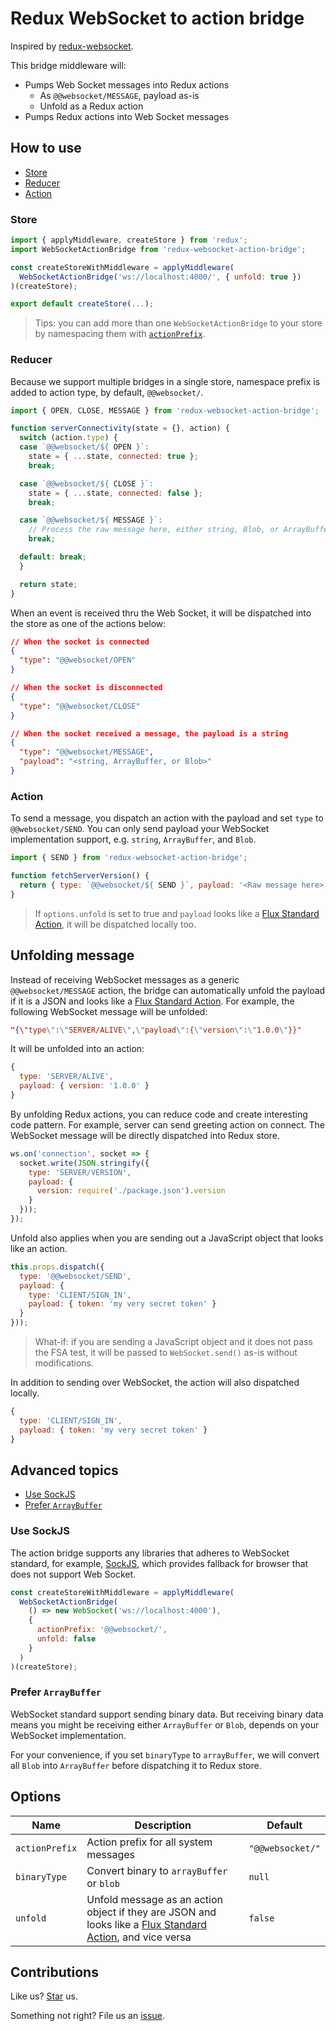 # Redux WebSocket to action bridge

Inspired by [redux-websocket](https://github.com/giantmachines/redux-websocket).

This bridge middleware will:

* Pumps Web Socket messages into Redux actions
  * As `@@websocket/MESSAGE`, payload as-is
  * Unfold as a Redux action
* Pumps Redux actions into Web Socket messages

## How to use

* [Store](#store)
* [Reducer](#reducer)
* [Action](#action)

### Store

```js
import { applyMiddleware, createStore } from 'redux';
import WebSocketActionBridge from 'redux-websocket-action-bridge';

const createStoreWithMiddleware = applyMiddleware(
  WebSocketActionBridge('ws://localhost:4000/', { unfold: true })
)(createStore);

export default createStore(...);
```

> Tips: you can add more than one `WebSocketActionBridge` to your store by namespacing them with [`actionPrefix`](#options).

### Reducer

Because we support multiple bridges in a single store, namespace prefix is added to action type, by default, `@@websocket/`.

```js
import { OPEN, CLOSE, MESSAGE } from 'redux-websocket-action-bridge';

function serverConnectivity(state = {}, action) {
  switch (action.type) {
  case `@@websocket/${ OPEN }`:
    state = { ...state, connected: true };
    break;

  case `@@websocket/${ CLOSE }`:
    state = { ...state, connected: false };
    break;

  case `@@websocket/${ MESSAGE }`:
    // Process the raw message here, either string, Blob, or ArrayBuffer
    break;

  default: break;
  }

  return state;
}
```

When an event is received thru the Web Socket, it will be dispatched into the store as one of the actions below:

```json
// When the socket is connected
{
  "type": "@@websocket/OPEN"
}
```

```json
// When the socket is disconnected
{
  "type": "@@websocket/CLOSE"
}
```

```json
// When the socket received a message, the payload is a string
{
  "type": "@@websocket/MESSAGE",
  "payload": "<string, ArrayBuffer, or Blob>"
}
```

### Action

To send a message, you dispatch an action with the payload and set `type` to `@@websocket/SEND`. You can only send payload your WebSocket implementation support, e.g. `string`, `ArrayBuffer`, and `Blob`.

```js
import { SEND } from 'redux-websocket-action-bridge';

function fetchServerVersion() {
  return { type: `@@websocket/${ SEND }`, payload: '<Raw message here>' };
}
```

> If `options.unfold` is set to true and `payload` looks like a [Flux Standard Action](https://github.com/acdlite/flux-standard-action), it will be dispatched locally too.

## Unfolding message

Instead of receiving WebSocket messages as a generic `@@websocket/MESSAGE` action, the bridge can automatically unfold the payload if it is a JSON and looks like a [Flux Standard Action](https://github.com/acdlite/flux-standard-action). For example, the following WebSocket message will be unfolded:

```json
"{\"type\":\"SERVER/ALIVE\",\"payload\":{\"version\":\"1.0.0\"}}"
```

It will be unfolded into an action:

```js
{
  type: 'SERVER/ALIVE',
  payload: { version: '1.0.0' }
}
```

By unfolding Redux actions, you can reduce code and create interesting code pattern. For example, server can send greeting action on connect. The WebSocket message will be directly dispatched into Redux store.

```js
ws.on('connection', socket => {
  socket.write(JSON.stringify({
    type: 'SERVER/VERSION',
    payload: {
      version: require('./package.json').version
    }
  }));
});
```

Unfold also applies when you are sending out a JavaScript object that looks like an action.

```js
this.props.dispatch({
  type: '@@websocket/SEND',
  payload: {
    type: 'CLIENT/SIGN_IN',
    payload: { token: 'my very secret token' }
  }
}));
```

> What-if: if you are sending a JavaScript object and it does not pass the FSA test, it will be passed to `WebSocket.send()` as-is without modifications.

In addition to sending over WebSocket, the action will also dispatched locally.

```js
{
  type: 'CLIENT/SIGN_IN',
  payload: { token: 'my very secret token' }
}
```

## Advanced topics

* [Use SockJS](#use-sockjs)
* [Prefer `ArrayBuffer`](#prefer-arraybuffer)

### Use SockJS

The action bridge supports any libraries that adheres to WebSocket standard, for example, [SockJS](http://sockjs.org), which provides fallback for browser that does not support Web Socket.

```js
const createStoreWithMiddleware = applyMiddleware(
  WebSocketActionBridge(
    () => new WebSocket('ws://localhost:4000'),
    {
      actionPrefix: '@@websocket/',
      unfold: false
    }
  )
)(createStore);
```

### Prefer `ArrayBuffer`

WebSocket standard support sending binary data. But receiving binary data means you might be receiving either `ArrayBuffer` or `Blob`, depends on your WebSocket implementation.

For your convenience, if you set `binaryType` to `arrayBuffer`, we will convert all `Blob` into `ArrayBuffer` before dispatching it to Redux store.

## Options

| Name | Description | Default |
| - | - | - |
| `actionPrefix` | Action prefix for all system messages | `"@@websocket/"` |
| `binaryType` | Convert binary to `arrayBuffer` or `blob` | `null` |
| `unfold` | Unfold message as an action object if they are JSON and looks like a [Flux Standard Action](https://github.com/acdlite/flux-standard-action), and vice versa | `false` |

## Contributions

Like us? [Star](https://github.com/compulim/redux-websocket-action-bridge/stargazers) us.

Something not right? File us an [issue](https://github.com/compulim/electron-ipcrenderer-websocket/issues).
